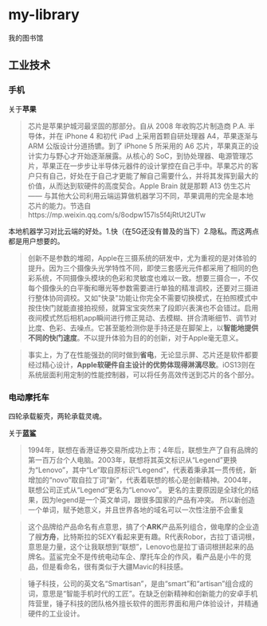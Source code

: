 # my-library
我的图书馆

## 工业技术
### 手机

关于**苹果**

> 芯片是苹果护城河最坚固的那部分。自从 2008 年收购芯片制造商 P.A. 半导体，并在 iPhone 4 和初代 iPad 上采用首颗自研处理器 A4，苹果逐渐与 ARM 公版设计分道扬镳。到了 iPhone 5 所采用的 A6 芯片，苹果真正的设计实力与野心才开始逐渐展露。从核心的 SoC，到协处理器、电源管理芯片，苹果正在一步步让半导体元器件的设计掌控在自己手中。苹果芯片的客户只有自己，好处在于自己才更能了解自己需要什么，并将其发挥到最大的价值，从而达到软硬件的高度契合。Apple Brain 就是那颗 A13 仿生芯片 —— 与其他大公司利用云端运算做机器学习不同，苹果调用的完全是本地芯片的能力。节选自https://mp.weixin.qq.com/s/8odpw157ls5f4jRtUt2UTw

本地机器学习对比云端的好处。1.快（在5G还没有普及的当下）2.隐私。而这两点都是用户想要的。

> 创新不是参数的堆砌，Apple在三摄系统的研发中，尤为重视的是对体验的提升。因为三个摄像头光学特性不同，即使三套感光元件都采用了相同的色彩系统，不同摄像头模块的色彩和灵敏度也难以一致。想要三摄合一，不仅每个摄像头的白平衡和曝光等参数需要进行单独的精准调校，还要对三摄进行整体协同调校。又如"快录"功能让你完全不需要切换模式，在拍照模式中按住快门就能直接拍视频，就算宝宝突然来了段即兴表演也不会错过。启用夜间模式然后相机app瞬间进行修正晃动、去模糊、拼合清晰细节、调节对比度、色彩、去噪点。它甚至能检测你是手持还是在脚架上，以**智能地提供不同的快门速度**。不以提升体验为目的的创新，对于Apple毫无意义。

> 事实上，为了在性能强劲的同时做到**省电**，无论显示屏、芯片还是软件都要经过精心设计，**Apple软硬件自主设计的优势体现得淋漓尽致**。iOS13则在系统层面利用定制的性能控制器，可以将任务高效传送到芯片的各个部分。

### 电动摩托车

四轮承载躯壳，两轮承载灵魂。

关于**蓝鲨**

> 1994年，联想在香港证券交易所成功上市；4年后，联想生产了自有品牌的第一百万台个人电脑。2003年，联想将其英文标识从“Legend”更换为“Lenovo”，其中“Le”取自原标识“Legend”，代表着秉承其一贯传统，新增加的“novo”取自拉丁词“新”，代表着联想的核心是创新精神。2004年，联想公司正式从“Legend”更名为“Lenovo”。 更名的主要原因是全球化的结果，因为legend是一个英文单词，跟很多国家的产品有冲突。 所以新创造一个单词，赋予她意义，并且世界各地的域名可以一次性注册不会重复

> 这个品牌给产品命名有点意思，搞了个**ARK**产品系列组合，做电摩的企业造了艘**方舟**，比特斯拉的SEXY看起来更有趣。R代表Robor，古拉丁语词根，意思是力量，这个让我联想到“联想”，Lenovo也是拉丁语词根拼起来的品牌名。蓝鲨完全不是传统电动车企、摩托车企的作风，看产品是小牛的竞品，但是看命名，很有类似于大疆Mavic的科技感。

> 锤子科技，公司的英文名“Smartisan”，是由“smart”和“artisan”组合成的词，意思是“智能手机时代的工匠”。在缺乏创新精神和创新能力的安卓手机阵营里，锤子科技的团队格外擅长软件的图形界面和用户体验设计，并精通硬件的工业设计。



